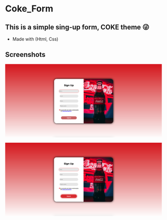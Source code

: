 # Coke_Form
## This is a simple sing-up form, COKE theme 😜 
  - Made with (Html, Css)

## Screenshots

![Screenshot](Readme/Shot1.png)

![Screenshot_1](Readme/Shot2.png)
